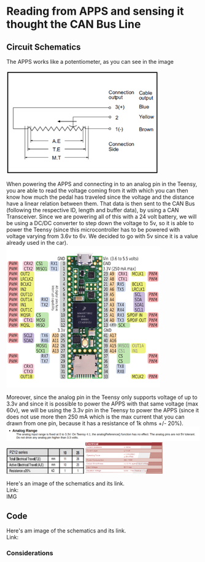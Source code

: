 # Reading from APPS and sensing it thought the CAN Bus Line

## Circuit Schematics
The APPS works like a potentiometer, as you can see in the image <br>

<img src="./potenciometer.png" width="400px"> <br>

When powering the APPS and connecting in to an analog pin in the Teensy, you are able to read the voltage coming from it with which you can then know how much the pedal has traveled since the voltage and the distance have a linear relation between them. That data is then sent to the CAN Bus (following the respective ID, length and buffer data), by using a CAN Transceiver. Since we are powering all of this with a 24 volt battery, we will be using a DC/DC converter to step down the voltage to 5v, so it is able to power the Teensy (since this microcontroller has to be powered with voltage varying from 3.6v to 6v. We decided to go with 5v since it is a value already used in the car).<br>
<img src="./teensy_pinout.png" width="400px"> <br>

Moreover, since the analog pin in the Teensy only supports voltage of up to 3.3v and since it is possible to power the APPS with that same voltage (max 60v), we will be using the 3.3v pin in the Teensy to power the APPS (since it does not use more then 250 mA which is the max current that you can drawn from one pin, because it has a resistance of 1k ohms +/- 20%).<br>
<img src="./analog_range.png"> <br>
<img src="./resistance_apps.png" width="40%">  <img src="./max_voltage_apps.png" width="40%">

Here's an image of the schematics and its link. <br>
Link: <br>
IMG


## Code
Here's am image of the schematics and its link. <br>
Link: <br>

### Considerations
